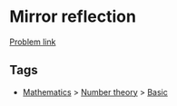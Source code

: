 # Mirror reflection

[Problem link](https://leetcode.com/problems/mirror-reflection)

## Tags

* [Mathematics](/README.md#Mathematics) > [Number theory](/README.md#Mathematics-Number_theory) > [Basic](/README.md#Mathematics-Number_theory-Basic)
